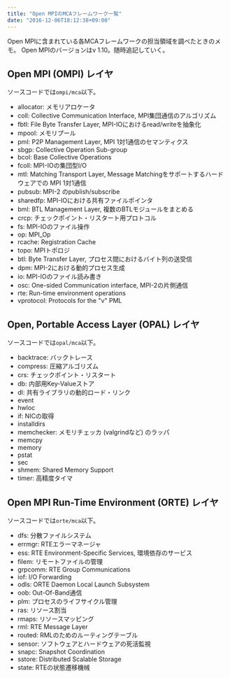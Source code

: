 ```yaml
---
title: "Open MPIのMCAフレームワーク一覧"
date: "2016-12-06T18:12:38+09:00"
---
```


Open MPIに含まれている各MCAフレームワークの担当領域を調べたときのメモ。
Open MPIのバージョンはv 1.10。随時追記していく。

<!--more-->

## Open MPI (OMPI) レイヤ

ソースコードでは`ompi/mca`以下。

- allocator: メモリアロケータ
- coll: Collective Communication Interface, MPI集団通信のアルゴリズム
- fbtl: File Byte Transfer Layer, MPI-IOにおけるread/writeを抽象化
- mpool: メモリプール
- pml: P2P Management Layer, MPI 1対1通信のセマンティクス
- sbgp: Collective Operation Sub-group
- bcol: Base Collective Operations
- fcoll: MPI-IOの集団型I/O
- mtl: Matching Transport Layer, Message Matchingをサポートするハードウェアでの
  MPI 1対1通信
- pubsub: MPI-2 のpublish/subscribe
- sharedfp: MPI-IOにおける共有ファイルポインタ
- bml: BTL Management Layer, 複数のBTLモジュールをまとめる
- crcp: チェックポイント・リスタート用プロトコル
- fs: MPI-IOのファイル操作
- op: MPI_Op
- rcache: Registration Cache
- topo: MPIトポロジ
- btl: Byte Transfer Layer, プロセス間におけるバイト列の送受信
- dpm: MPI-2における動的プロセス生成
- io: MPI-IOのファイル読み書き
- osc: One-sided Communication interface, MPI-2の片側通信
- rte: Run-time environment operations
- vprotocol: Protocols for the "v" PML

## Open, Portable Access Layer (OPAL) レイヤ

ソースコードでは`opal/mca`以下。

- backtrace: バックトレース
- compress: 圧縮アルゴリズム
- crs: チェックポイント・リスタート
- db: 内部用Key-Valueストア
- dl: 共有ライブラリの動的ロード・リンク
- event
- hwloc
- if: NICの取得
- installdirs
- memchecker: メモリチェッカ (valgrindなど) のラッパ
- memcpy
- memory
- pstat
- sec
- shmem: Shared Memory Support
- timer: 高精度タイマ

## Open MPI Run-Time Environment (ORTE) レイヤ

ソースコードでは`orte/mca`以下。

- dfs: 分散ファイルシステム
- errmgr: RTEエラーマネージャ
- ess: RTE Environment-Specific Services, 環境依存のサービス
- filem: リモートファイルの管理
- grpcomm: RTE Group Communications
- iof: I/O Forwarding
- odls: ORTE Daemon Local Launch Subsystem
- oob: Out-Of-Band通信
- plm: プロセスのライフサイクル管理
- ras: リソース割当
- rmaps: リソースマッピング
- rml: RTE Message Layer
- routed: RMLのためのルーティングテーブル
- sensor: ソフトウェアとハードウェアの死活監視
- snapc: Snapshot Coordination
- sstore: Distributed Scalable Storage
- state: RTEの状態遷移機械
